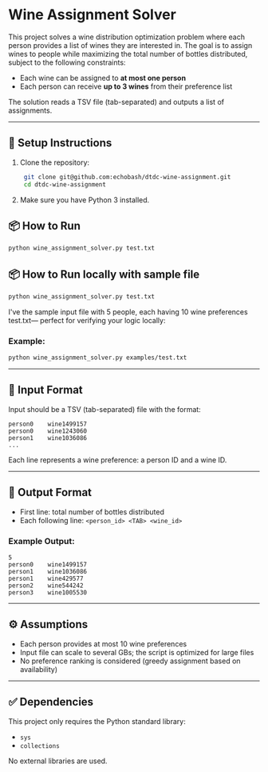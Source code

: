 # Wine Assignment Solver

This project solves a wine distribution optimization problem where each person provides a list of wines they are interested in. The goal is to assign wines to people while maximizing the total number of bottles distributed, subject to the following constraints:

* Each wine can be assigned to **at most one person**
* Each person can receive **up to 3 wines** from their preference list

The solution reads a TSV file (tab-separated) and outputs a list of assignments.

---

## 🚀 Setup Instructions

1. Clone the repository:

   ```bash
    git clone git@github.com:echobash/dtdc-wine-assignment.git
    cd dtdc-wine-assignment 
   ```

2. Make sure you have Python 3 installed.


## 📦 How to Run
```bash
python wine_assignment_solver.py test.txt
```

## 📦 How to Run locally with sample file
```bash
python wine_assignment_solver.py test.txt
```

I've the sample input file with 5 people, each having 10 wine preferences test.txt— perfect for verifying your logic locally:


### Example:

```bash
python wine_assignment_solver.py examples/test.txt
```

---

## 📄 Input Format

Input should be a TSV (tab-separated) file with the format:

```
person0    wine1499157
person0    wine1243060
person1    wine1036086
...
```

Each line represents a wine preference: a person ID and a wine ID.

---

## 🧾 Output Format

* First line: total number of bottles distributed
* Each following line: `<person_id> <TAB> <wine_id>`

### Example Output:

```
5
person0    wine1499157
person1    wine1036086
person1    wine429577
person2    wine544242
person3    wine1005530
```

---

## ⚙️ Assumptions

* Each person provides at most 10 wine preferences
* Input file can scale to several GBs; the script is optimized for large files
* No preference ranking is considered (greedy assignment based on availability)

---

## ✅ Dependencies

This project only requires the Python standard library:

* `sys`
* `collections`

No external libraries are used.

